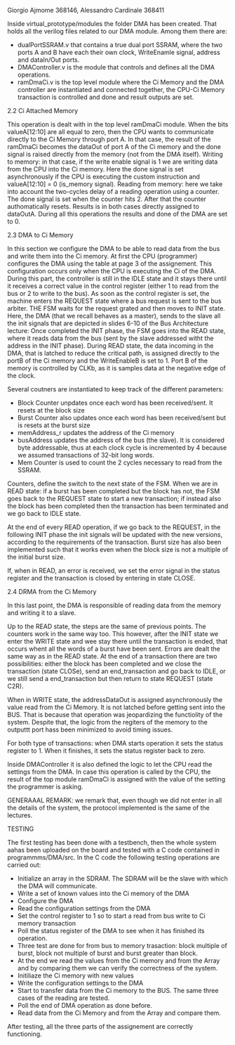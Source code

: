 Giorgio Ajmome 368146, Alessandro Cardinale 368411

Inside virtual_prototype/modules the folder DMA has been created. That holds all the verilog files related to our DMA module.
Among them there are:
- dualPortSSRAM.v that contains a true dual port SSRAM, where the two ports A and B have each their own clock, WriteEnamle signal, address and dataIn/Out ports.
- DMAController.v is the module that controls and defines all the DMA operations.
- ramDmaCi.v is the top level module where the Ci Memory and the DMA controller are instantiated and connected together, the CPU-Ci Memory transaction is controlled and done and result outputs are set.

2.2 Ci Attached Memory

This operation is dealt with in the top level ramDmaCi module.
When the bits valueA[12:10] are all equal to zero, then the CPU wants to communicate directly to the Ci Memory through port A. In that case, the result of the ramDmaCi becomes the dataOut of port A of the Ci memory and the done signal is raised directly from the memory (not from the DMA itself).
Writing to memory: in that case, if the write enable signal is 1 we are writing data from the CPU into the Ci memory. Here the done signal is set asynchronously if the CPU is executing the custom instruction and valueA[12:10] = 0 (is_memory signal).
Reading from memory: here we take into account the two-cycles delay of a reading operation using a counter. The done signal is set when the counter hits 2. After that the counter authomatically resets.
Results is in both cases directly assigned to dataOutA.
During all this operations the results and done of the DMA are set to 0.

2.3 DMA to Ci Memory

In this section we configure the DMA to be able to read data from the bus and write them into the Ci memory.
At first the CPU (programmer) configures the DMA using the table at page 3 of the assignement. This configuration occurs only when the CPU is executing the Ci of the DMA.
During this part, the controller is still in the IDLE state and it stays there until it receives a correct value in the control register (either 1 to read from the bus or 2 to write to the bus).
As soon as the control register is set, the machine enters the REQUEST state where a bus request is sent to the bus arbiter. THE FSM waits for the request grated and then moves to INIT state. Here, the DMA (that we recall behaves as a master), sends to the slave all the init signals that are depicted in slides 6-10 of the Bus Architecture lecture:
Once completed the INIT phase, the FSM goes into the READ state, where it reads data from the bus (sent by the slave addressed  witht the address in the INIT phase).
During READ state, the data incoming in the DMA, that is latched to reduce the critical path, is assigned directly to the portB of the Ci memory and the WriteEnableB is set to 1. Port B of the memory is controlled by CLKb, as it is samples data at the negative edge of the clock.

Several coutners are instantiated to keep track of the different parameters:
- Block Counter unpdates once each word has been received/sent. It resets at the block size
- Burst Counter also updates once each word has been received/sent but is resets at the burst size
- memAddress_r updates the address of the Ci memory
- busAddress updates the address of the bus (the slave). It is considered byte addressable, thus at each clock cycle is incremented by 4 because we assumed transactions of 32-bit long words.
- Mem Counter is used to count the 2 cycles necessary to read from the SSRAM.

Counters, define the switch to the next state of the FSM.
When we are in READ state:
if a burst has been completed but the block has not, the FSM goes back to the REQUEST state to start a new transaction;
if instead also the block has been completed then the transaction has been terminated and we go back to IDLE state.

At the end of every READ operation, if we go back to the REQUEST, in the following INIT phase the init signals will be updated with the new versions, according to the requirements of the transaction. Burst size has also been implemented such that it works even when the block size is not a multiple of the initial burst size.

If, when in READ, an error is received, we set the error signal in the status register and the transaction is closed by entering in state CLOSE.

2.4 DRMA from the Ci Memory

In this last point, the DMA is responsible of reading data from the memory and writing it to a slave.

Up to the READ state, the steps are the same of previous points. The counters work in the same way too.
This however, after the INIT state we enter the WRITE state and wee stay there until the transaction is ended, that occurs whent all the words of a burst have been sent.
Errors are dealt the same way as in the READ state.
At the end of a transaction there are two possibilities: either the block has been completed and we close the transaction (state CLOSe), send an end_transaction and go back to IDLE, or we still send a end_transaction but then return to state REQUEST (state C2R).

When in WRITE state, the addressDataOut is assigned asynchronously the value read from the Ci Memory. It is not latched before getting sent into the BUS. That is  because that operation was jeopardizing the functiolity of the system. Despite that, the logic from the regiters of the memory to the outputtt port hass been minimized to avoid timing issues.

For both type of transactions: when DMA starts operation it sets the status register to 1. When it finishes, it sets the status register back to zero.

Inside DMAController it is also defined the logic to let the CPU read the settings from the DMA. In case this operation is called by the CPU, the result of the top module ramDmaCi is assigned with the value of the setting the programmer is asking.

GENERAAAL REMARK: we remark that, even though we did not enter in all the details of the system, the protocol implemented is the same of the lectures.

TESTING

The first testing has been done with a testbench, then the whole system aahas been uploaded on the board and tested with a C code contained in programmms/DMA/src.
In the C code the following testing operations are carried out:
- Initialize an array in the SDRAM. The SDRAM will be the slave with which the DMA will communicate.
- Write a set of known values into the Ci memory of the DMA
- Configure the DMA
- Read the configuration settings from the DMA
- Set the control register to 1 so to start a read from bus write to Ci memory transaction
- Poll the status register of the DMA to see when it has finished its operation.
- Three test are done for from bus to memory trasaction: block multiple of burst, block not multiple of burst and burst greater than block.
- At the end we read the values from the Ci memory and from the Array and by comparing them we can verify the correctness of the system.
- Initiliaze the Ci memory with new values
- Write the configuration settings to the DMA
- Start to transfer data from the Ci memory to the BUS. The same three cases of the reading are tested.
- Poll the end of DMA operation as done before.
- Read data from the Ci Memory and from the Array and compare them.

After testing, all the three parts of the assignement are correctly functioning.
